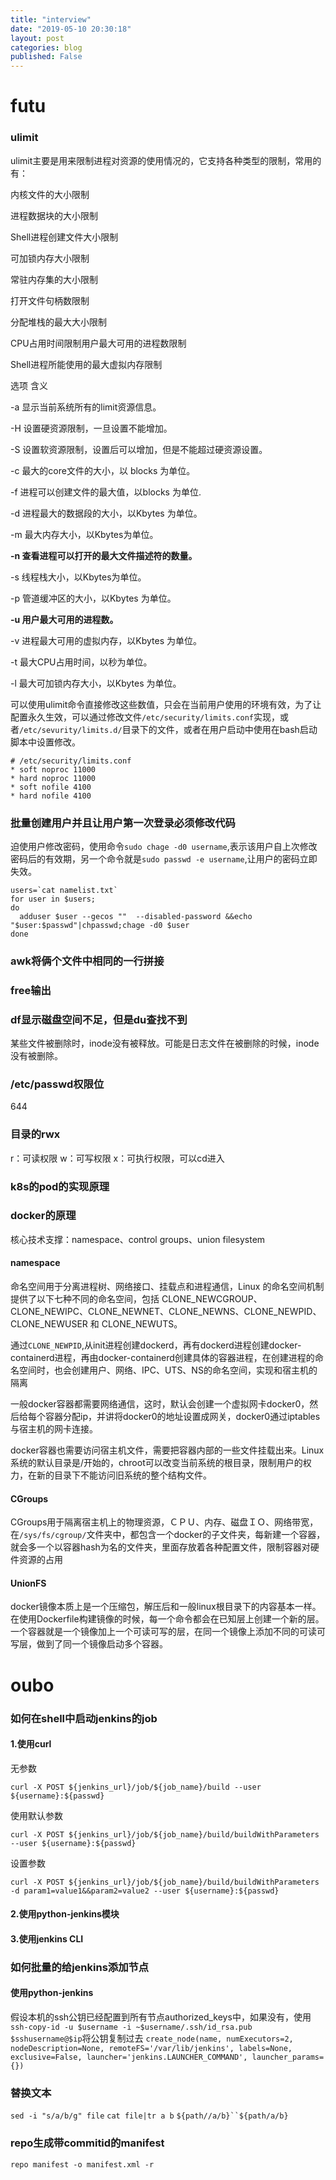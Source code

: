 ```yaml
---
title: "interview"
date: "2019-05-10 20:30:18"
layout: post
categories: blog
published: False
---
```


# futu

### ulimit

ulimit主要是用来限制进程对资源的使用情况的，它支持各种类型的限制，常用的有：

内核文件的大小限制

进程数据块的大小限制

Shell进程创建文件大小限制

可加锁内存大小限制

常驻内存集的大小限制

打开文件句柄数限制

分配堆栈的最大大小限制

CPU占用时间限制用户最大可用的进程数限制

Shell进程所能使用的最大虚拟内存限制

选项 含义

-a 显示当前系统所有的limit资源信息。 

-H 设置硬资源限制，一旦设置不能增加。

-S 设置软资源限制，设置后可以增加，但是不能超过硬资源设置。

-c 最大的core文件的大小，以 blocks 为单位。

-f 进程可以创建文件的最大值，以blocks 为单位.

-d 进程最大的数据段的大小，以Kbytes 为单位。

-m 最大内存大小，以Kbytes为单位。

**-n 查看进程可以打开的最大文件描述符的数量。**

-s 线程栈大小，以Kbytes为单位。

-p 管道缓冲区的大小，以Kbytes 为单位。

**-u 用户最大可用的进程数。**

-v 进程最大可用的虚拟内存，以Kbytes 为单位。

-t 最大CPU占用时间，以秒为单位。

-l 最大可加锁内存大小，以Kbytes 为单位。

可以使用ulimit命令直接修改这些数值，只会在当前用户使用的环境有效，为了让配置永久生效，可以通过修改文件`/etc/security/limits.conf`实现，或者`/etc/sevurity/limits.d/`目录下的文件，或者在用户启动中使用在bash启动脚本中设置修改。

```
# /etc/security/limits.conf
* soft noproc 11000
* hard noproc 11000
* soft nofile 4100
* hard nofile 4100
```

### 批量创建用户并且让用户第一次登录必须修改代码

迫使用户修改密码，使用命令`sudo chage -d0 username`,表示该用户自上次修改密码后的有效期，另一个命令就是`sudo passwd -e username`,让用户的密码立即失效。

```
users=`cat namelist.txt`
for user in $users;
do
  adduser $user --gecos ""  --disabled-password &&echo "$user:$passwd"|chpasswd;chage -d0 $user
done
```

### awk将俩个文件中相同的一行拼接

### free输出

### df显示磁盘空间不足，但是du查找不到

某些文件被删除时，inode没有被释放。可能是日志文件在被删除的时候，inode没有被删除。

### /etc/passwd权限位

644 

### 目录的rwx

r：可读权限
w：可写权限
x：可执行权限，可以cd进入

### k8s的pod的实现原理

### docker的原理

核心技术支撑：namespace、control groups、union filesystem

#### namespace

命名空间用于分离进程树、网络接口、挂载点和进程通信，Linux 的命名空间机制提供了以下七种不同的命名空间，包括 CLONE\_NEWCGROUP、CLONE\_NEWIPC、CLONE\_NEWNET、CLONE\_NEWNS、CLONE\_NEWPID、CLONE\_NEWUSER 和 CLONE\_NEWUTS。

通过`CLONE_NEWPID`,从init进程创建dockerd，再有dockerd进程创建docker-containerd进程，再由docker-containerd创建具体的容器进程，在创建进程的命名空间时，也会创建用户、网络、IPC、UTS、NS的命名空间，实现和宿主机的隔离

一般docker容器都需要网络通信，这时，默认会创建一个虚拟网卡docker0，然后给每个容器分配ip，并讲将docker0的地址设置成网关，docker0通过iptables与宿主机的网卡连接。

docker容器也需要访问宿主机文件，需要把容器内部的一些文件挂载出来。Linux系统的默认目录是/开始的，chroot可以改变当前系统的根目录，限制用户的权力，在新的目录下不能访问旧系统的整个结构文件。

#### CGroups

CGroups用于隔离宿主机上的物理资源，ＣＰＵ、内存、磁盘ＩＯ、网络带宽，在`/sys/fs/cgroup/`文件夹中，都包含一个docker的子文件夹，每新建一个容器，就会多一个以容器hash为名的文件夹，里面存放着各种配置文件，限制容器对硬件资源的占用

#### UnionFS

docker镜像本质上是一个压缩包，解压后和一般linux根目录下的内容基本一样。在使用Dockerfile构建镜像的时候，每一个命令都会在已知层上创建一个新的层。一个容器就是一个镜像加上一个可读可写的层，在同一个镜像上添加不同的可读可写层，做到了同一个镜像启动多个容器。

# oubo

### 如何在shell中启动jenkins的job

#### 1.使用curl

无参数

```
curl -X POST ${jenkins_url}/job/${job_name}/build --user ${username}:${passwd}
```

使用默认参数

```
curl -X POST ${jenkins_url}/job/${job_name}/build/buildWithParameters  --user ${username}:${passwd}
```

设置参数

```
curl -X POST ${jenkins_url}/job/${job_name}/build/buildWithParameters  -d param1=value1&&param2=value2 --user ${username}:${passwd}
```

#### 2.使用python-jenkins模块

#### 3.使用jenkins CLI

### 如何批量的给jenkins添加节点

#### 使用python-jenkins

假设本机的ssh公钥已经配置到所有节点authorized\_keys中，如果没有，使用`ssh-copy-id -u $username -i ~$username/.ssh/id_rsa.pub $sshusername@$ip`将公钥复制过去
`create_node(name, numExecutors=2, nodeDescription=None, remoteFS='/var/lib/jenkins', labels=None, exclusive=False, launcher='jenkins.LAUNCHER_COMMAND', launcher_params={})`

### 替换文本

`sed -i "s/a/b/g" file`
`cat file|tr a b`
`${path//a/b}``${path/a/b}`

### repo生成带commitid的manifest

`repo manifest -o manifest.xml -r`
